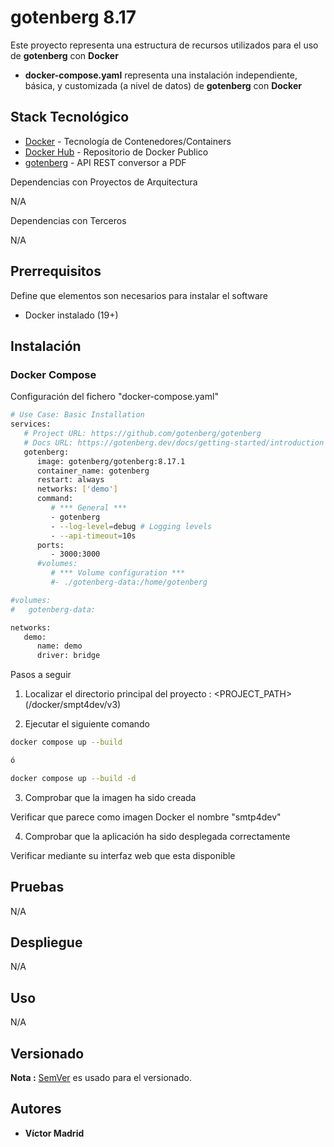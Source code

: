 # gotenberg 8.17

Este proyecto representa una estructura de recursos utilizados para el uso de **gotenberg** con **Docker**

* **docker-compose.yaml** representa una instalación independiente, básica, y customizada (a nivel de datos) de **gotenberg** con **Docker**





## Stack Tecnológico

* [Docker](https://www.docker.com/) - Tecnología de Contenedores/Containers
* [Docker Hub](https://hub.docker.com/) - Repositorio de Docker Publico
* [gotenberg](https://github.com/gotenberg/gotenberg) - API REST conversor a PDF

Dependencias con Proyectos de Arquitectura

N/A

Dependencias con Terceros

N/A





## Prerrequisitos

Define que elementos son necesarios para instalar el software

* Docker instalado (19+)





## Instalación

### Docker Compose

Configuración del fichero "docker-compose.yaml"

```bash
# Use Case: Basic Installation
services:
   # Project URL: https://github.com/gotenberg/gotenberg
   # Docs URL: https://gotenberg.dev/docs/getting-started/introduction
   gotenberg:
      image: gotenberg/gotenberg:8.17.1
      container_name: gotenberg
      restart: always
      networks: ['demo']
      command:
         # *** General ***
         - gotenberg
         - --log-level=debug # Logging levels
         - --api-timeout=10s
      ports:
         - 3000:3000
      #volumes:
         # *** Volume configuration ***
         #- ./gotenberg-data:/home/gotenberg

#volumes:
#   gotenberg-data:

networks:
   demo:
      name: demo
      driver: bridge
```

Pasos a seguir


1. Localizar el directorio principal del proyecto : <PROJECT_PATH> (/docker/smpt4dev/v3)

2. Ejecutar el siguiente comando

```bash
docker compose up --build

ó

docker compose up --build -d
```

3. Comprobar que la imagen ha sido creada

Verificar que parece como imagen Docker el nombre "smtp4dev"

4. Comprobar que la aplicación ha sido desplegada correctamente

Verificar mediante su interfaz web que esta disponible





## Pruebas

N/A





## Despliegue

N/A





## Uso

N/A





## Versionado

**Nota :** [SemVer](http://semver.org/) es usado para el versionado.





## Autores

* **Víctor Madrid**

